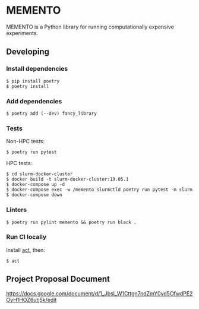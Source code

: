 # MEMENTO

MEMENTO is a Python library for running computationally expensive experiments.

## Developing

### Install dependencies

```
$ pip install poetry
$ poetry install
```

### Add dependencies

```
$ poetry add (--dev) fancy_library
```

### Tests

Non-HPC tests:

```
$ poetry run pytest
```

HPC tests:

```
$ cd slurm-docker-cluster
$ docker build -t slurm-docker-cluster:19.05.1
$ docker-compose up -d
$ docker-compose exec -w /memento slurmctld poetry run pytest -m slurm
$ docker-compose down
```

### Linters

```
$ poetry run pylint memento && poetry run black .
```

### Run CI locally

Install [act](https://github.com/nektos/act), then:

```
$ act
```

## Project Proposal Document

https://docs.google.com/document/d/1_Jbsl_W1Cttgn7ndZmY0vd5OfwdPE2OyH1HOZ6utj5k/edit
